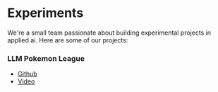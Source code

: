 # Experiments

We're a small team passionate about building experimental projects in applied ai. Here are some of our projects:

### LLM Pokemon League
- [Github](https://github.com/Turi-Labs/Poke-Bench)
- [Video](https://x.com/yashwanthsai29/status/1896198863033348292)